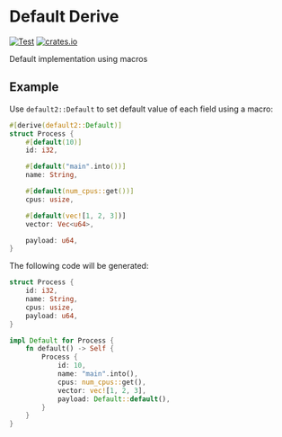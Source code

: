 # Default Derive

[![Test](https://github.com/yaa110/default2/actions/workflows/build.yml/badge.svg)](https://github.com/yaa110/default2/actions/workflows/build.yml) [![crates.io](https://img.shields.io/crates/v/default2.svg)](https://crates.io/crates/default2)

Default implementation using macros

## Example

Use `default2::Default` to set default value of each field using a macro:

```rust
#[derive(default2::Default)]
struct Process {
    #[default(10)]
    id: i32,

    #[default("main".into())]
    name: String,

    #[default(num_cpus::get())]
    cpus: usize,

    #[default(vec![1, 2, 3])]
    vector: Vec<u64>,

    payload: u64,
}
```

The following code will be generated:

```rust
struct Process {
    id: i32,
    name: String,
    cpus: usize,
    payload: u64,
}

impl Default for Process {
    fn default() -> Self {
        Process {
            id: 10,
            name: "main".into(),
            cpus: num_cpus::get(),
            vector: vec![1, 2, 3],
            payload: Default::default(),
        }
    }
}
```
